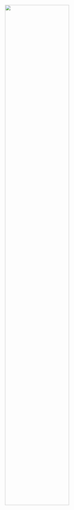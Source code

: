 <img src="https://user-images.githubusercontent.com/72396967/107298488-93a29600-6a86-11eb-9655-15262ef3350e.gif" width="65%"></img> 
